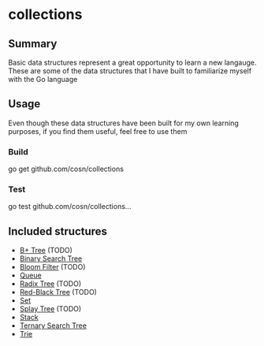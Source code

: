 collections
===========

## Summary

Basic data structures represent a great opportunity to learn a new langauge. 
These are some of the data structures that I have built to familiarize myself with the Go language

## Usage

Even though these data structures have been built for my own learning purposes, if you find them useful, feel free to use them

### Build

go get github.com/cosn/collections

### Test

go test github.com/cosn/collections...

## Included structures

- [B+ Tree](http://en.wikipedia.org/wiki/B+_tree) (TODO)
- [Binary Search Tree](http://en.wikipedia.org/wiki/Binary_search_tree)
- [Bloom Filter](http://en.wikipedia.org/wiki/Bloom_filter) (TODO)
- [Queue](http://en.wikipedia.org/wiki/Queue)
- [Radix Tree](http://en.wikipedia.org/wiki/Radix_tree) (TODO)
- [Red-Black Tree](http://en.wikipedia.org/wiki/Red_black_tree) (TODO)
- [Set](http://en.wikipedia.org/wiki/Set_(computer_science))
- [Splay Tree](http://en.wikipedia.org/wiki/Splay_tree) (TODO)
- [Stack](http://en.wikipedia.org/wiki/Stack)
- [Ternary Search Tree](http://en.wikipedia.org/wiki/Ternary_search_tree)
- [Trie](http://en.wikipedia.org/wiki/Trie)

